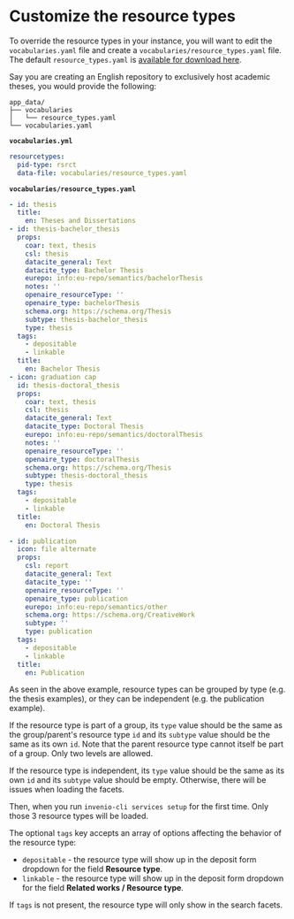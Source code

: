# Customize the resource types

To override the resource types in your instance, you will want to edit the `vocabularies.yaml` file and create a `vocabularies/resource_types.yaml` file. The default `resource_types.yaml` is [available for download here](https://github.com/inveniosoftware/invenio-rdm-records/blob/master/invenio_rdm_records/fixtures/data/vocabularies/resource_types.yaml).

Say you are creating an English repository to exclusively host academic theses, you would provide the following:

```
app_data/
├── vocabularies
│   └── resource_types.yaml
└── vocabularies.yaml
```

**`vocabularies.yml`**

```yaml
resourcetypes:
  pid-type: rsrct
  data-file: vocabularies/resource_types.yaml
```

**`vocabularies/resource_types.yaml`**

```yaml
- id: thesis
  title:
    en: Theses and Dissertations
- id: thesis-bachelor_thesis
  props:
    coar: text, thesis
    csl: thesis
    datacite_general: Text
    datacite_type: Bachelor Thesis
    eurepo: info:eu-repo/semantics/bachelorThesis
    notes: ''
    openaire_resourceType: ''
    openaire_type: bachelorThesis
    schema.org: https://schema.org/Thesis
    subtype: thesis-bachelor_thesis
    type: thesis
  tags:
    - depositable
    - linkable
  title:
    en: Bachelor Thesis
- icon: graduation cap
  id: thesis-doctoral_thesis
  props:
    coar: text, thesis
    csl: thesis
    datacite_general: Text
    datacite_type: Doctoral Thesis
    eurepo: info:eu-repo/semantics/doctoralThesis
    notes: ''
    openaire_resourceType: ''
    openaire_type: doctoralThesis
    schema.org: https://schema.org/Thesis
    subtype: thesis-doctoral_thesis
    type: thesis
  tags:
    - depositable
    - linkable
  title:
    en: Doctoral Thesis

- id: publication
  icon: file alternate
  props:
    csl: report
    datacite_general: Text
    datacite_type: ''
    openaire_resourceType: ''
    openaire_type: publication
    eurepo: info:eu-repo/semantics/other
    schema.org: https://schema.org/CreativeWork
    subtype: ''
    type: publication
  tags:
    - depositable
    - linkable
  title:
    en: Publication
```

As seen in the above example, resource types can be grouped by type (e.g. the thesis examples), or they can be independent (e.g. the publication example).

If the resource type is part of a group, its `type` value should be the same as the group/parent's resource type `id` and its `subtype` value should be the same as its own `id`. Note that the parent resource type cannot itself be part of a group. Only two levels are allowed.

If the resource type is independent, its `type` value should be the same as its own `id` and its `subtype` value should be empty. Otherwise, there will be issues when loading the facets.

Then, when you run `invenio-cli services setup` for the first time. Only those 3 resource types will be loaded.

The optional `tags` key accepts an array of options affecting the behavior of the resource type:

- `depositable` - the resource type will show up in the deposit form dropdown for the field **Resource type**.
- `linkable` - the resource type will show up in the deposit form dropdown for the field **Related works / Resource type**.

If `tags` is not present, the resource type will only show in the search facets.
